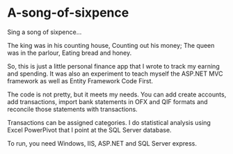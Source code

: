 A-song-of-sixpence
==================

Sing a song of sixpence...

The king was in his counting house,
Counting out his money;
The queen was in the parlour,
Eating bread and honey.

So, this is just a little personal finance app that I wrote to track my earning and spending.  It was also an experiment to teach myself the ASP.NET MVC framework as well as Entity Framework Code First.

The code is not pretty, but it meets my needs.  You can add create accounts, add transactions, import bank statements in OFX and QIF formats and reconcile those statements with transactions.

Transactions can be assigned categories.  I do statistical analysis using Excel PowerPivot that I point at the SQL Server database.

To run, you need Windows, IIS, ASP.NET and SQL Server express.